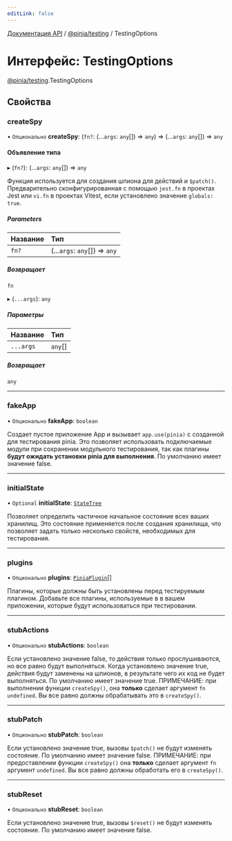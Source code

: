```yaml
---
editLink: false
---
```


[Документация API](../index.md) / [@pinia/testing](../modules/pinia_testing.md) / TestingOptions

# Интерфейс: TestingOptions

[@pinia/testing](../modules/pinia_testing.md).TestingOptions

## Свойства

### createSpy

• `Опционально` **createSpy**: (`fn?`: (...`args`: `any`[]) => `any`) => (...`args`: `any`[]) => `any`

#### Объявление типа

▸ (`fn?`): (...`args`: `any`[]) => `any`

Функция используется для создания шпиона для действий и `$patch()`. Предварительно сконфигурированная с помощью `jest.fn` в проектах Jest или `vi.fn` в проектах Vitest, если установлено значение `globals: true`.

##### Parameters

| Название | Тип                           |
| :------- | :---------------------------- |
| `fn?`    | (...`args`: `any`[]) => `any` |

##### Возвращает

`fn`

▸ (`...args`): `any`

##### Параметры

| Название  | Тип     |
| :-------- | :------ |
| `...args` | `any`[] |

##### Возвращает

`any`

___

### fakeApp

• `Опционально` **fakeApp**: `boolean`

Создает пустое приложение App и вызывает `app.use(pinia)` с созданной для тестирования pinia. Это позволяет использовать подключаемые модули при сохранении модульного тестирования, так как плагины **будут ожидать установки pinia для выполнения**. По умолчанию имеет значение false.

___

### initialState

• `Optional` **initialState**: [`StateTree`](../modules/pinia.md#statetree)

Позволяет определить частичное начальное состояние всех ваших хранилищ. Это состояние применяется после создания хранилища, что позволяет задать только несколько свойств, необходимых для тестирования.

___

### plugins

• `Опционально` **plugins**: [`PiniaPlugin`](pinia.PiniaPlugin.md)[]

Плагины, которые должны быть установлены перед тестируемым плагином. Добавьте все плагины, используемые в
в вашем приложении, которые будут использоваться при тестировании.

___

### stubActions

• `Опционально` **stubActions**: `boolean`

Если установлено значение false, то действия только прослушиваются, но все равно будут выполняться. Когда установлено значение true, действия будут заменены на шпионов, в результате чего их код не будет выполняться. По умолчанию имеет значение true. ПРИМЕЧАНИЕ: при выполнении функции `createSpy()`, она **только** сделает аргумент `fn` `undefined`. Вы все равно должны обрабатывать это в `createSpy()`.

___

### stubPatch

• `Опционально` **stubPatch**: `boolean`

Если установлено значение true, вызовы `$patch()` не будут изменять состояние. По умолчанию имеет значение false. ПРИМЕЧАНИЕ: при предоставлении функции `createSpy()` она **только** сделает аргумент `fn` аргумент `undefined`. Вы все равно должны обработать его в `createSpy()`.

___

### stubReset

• `Опционально` **stubReset**: `boolean`

Если установлено значение true, вызовы `$reset()` не будут изменять состояние. По умолчанию имеет значение false.
